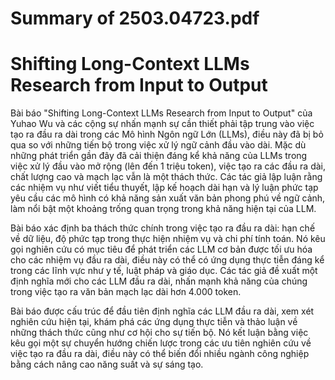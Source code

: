 # Summary of 2503.04723.pdf

# Shifting Long-Context LLMs Research from Input to Output

Bài báo "Shifting Long-Context LLMs Research from Input to Output" của Yuhao Wu và các cộng sự nhấn mạnh sự cần thiết phải tập trung vào việc tạo ra đầu ra dài trong các Mô hình Ngôn ngữ Lớn (LLMs), điều này đã bị bỏ qua so với những tiến bộ trong việc xử lý ngữ cảnh đầu vào dài. Mặc dù những phát triển gần đây đã cải thiện đáng kể khả năng của LLMs trong việc xử lý đầu vào mở rộng (lên đến 1 triệu token), việc tạo ra các đầu ra dài, chất lượng cao và mạch lạc vẫn là một thách thức. Các tác giả lập luận rằng các nhiệm vụ như viết tiểu thuyết, lập kế hoạch dài hạn và lý luận phức tạp yêu cầu các mô hình có khả năng sản xuất văn bản phong phú về ngữ cảnh, làm nổi bật một khoảng trống quan trọng trong khả năng hiện tại của LLM.

Bài báo xác định ba thách thức chính trong việc tạo ra đầu ra dài: hạn chế về dữ liệu, độ phức tạp trong thực hiện nhiệm vụ và chi phí tính toán. Nó kêu gọi nghiên cứu có mục tiêu để phát triển các LLM cơ bản được tối ưu hóa cho các nhiệm vụ đầu ra dài, điều này có thể có ứng dụng thực tiễn đáng kể trong các lĩnh vực như y tế, luật pháp và giáo dục. Các tác giả đề xuất một định nghĩa mới cho các LLM đầu ra dài, nhấn mạnh khả năng của chúng trong việc tạo ra văn bản mạch lạc dài hơn 4.000 token.

Bài báo được cấu trúc để đầu tiên định nghĩa các LLM đầu ra dài, xem xét nghiên cứu hiện tại, khám phá các ứng dụng thực tiễn và thảo luận về những thách thức cũng như cơ hội cho sự tiến bộ. Nó kết luận bằng việc kêu gọi một sự chuyển hướng chiến lược trong các ưu tiên nghiên cứu về việc tạo ra đầu ra dài, điều này có thể biến đổi nhiều ngành công nghiệp bằng cách nâng cao năng suất và sự sáng tạo.
